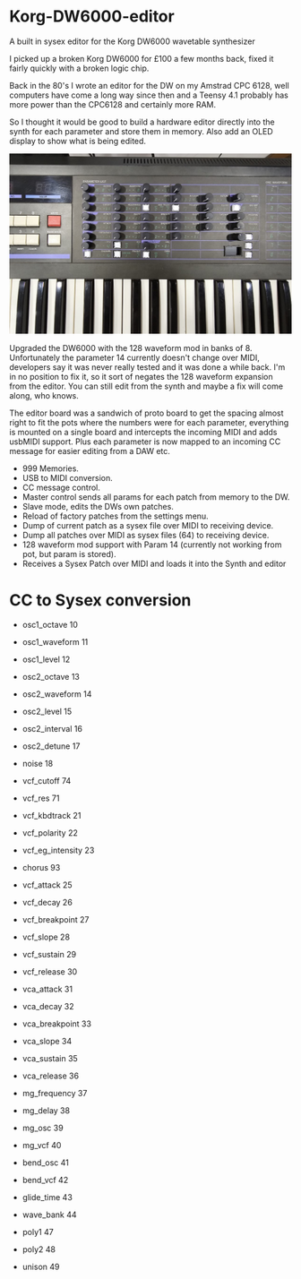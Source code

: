 # Korg-DW6000-editor
A built in sysex editor for the Korg DW6000 wavetable synthesizer

I picked up a broken Korg DW6000 for £100 a few months back, fixed it fairly quickly with a broken logic chip.

Back in the 80's I wrote an editor for the DW on my Amstrad CPC 6128, well computers have come a long way since then and a Teensy 4.1 probably has more power than the CPC6128 and certainly more RAM.

So I thought it would be good to build a hardware editor directly into the synth for each parameter and store them in memory. Also add an OLED display to show what is being edited.

![Synth](photos/synth.jpg)

Upgraded the DW6000 with the 128 waveform mod in banks of 8. Unfortunately the parameter 14 currently doesn't change over MIDI, developers say it was never really tested and it was done a while back. I'm in no position to fix it, so it sort of negates the 128 waveform expansion from the editor. You can still edit from the synth and maybe a fix will come along, who knows.

The editor board was a sandwich of proto board to get the spacing almost right to fit the pots where the numbers were for each parameter, everything is mounted on a single board and intercepts the incoming MIDI and adds usbMIDI support. Plus each parameter is now mapped to an incoming CC message for easier editing from a DAW etc.

* 999 Memories.
* USB to MIDI conversion.
* CC message control.
* Master control sends all params for each patch from memory to the DW.
* Slave mode, edits the DWs own patches.
* Reload of factory patches from the settings menu.
* Dump of current patch as a sysex file over MIDI to receiving device.
* Dump all patches over MIDI as sysex files (64) to receiving device.
* 128 waveform mod support with Param 14 (currently not working from pot, but param is stored).
* Receives a Sysex Patch over MIDI and loads it into the Synth and editor

# CC to Sysex conversion

* osc1_octave 10
* osc1_waveform 11
* osc1_level 12

* osc2_octave 13
* osc2_waveform 14
* osc2_level 15
* osc2_interval 16
* osc2_detune 17
* noise 18

* vcf_cutoff 74
* vcf_res 71
* vcf_kbdtrack 21
* vcf_polarity 22
* vcf_eg_intensity 23
* chorus 93

* vcf_attack 25
* vcf_decay 26
* vcf_breakpoint 27
* vcf_slope 28
* vcf_sustain 29
* vcf_release 30

* vca_attack 31
* vca_decay 32
* vca_breakpoint 33
* vca_slope 34
* vca_sustain 35
* vca_release 36

* mg_frequency 37
* mg_delay 38
* mg_osc 39
* mg_vcf 40

* bend_osc 41
* bend_vcf 42
* glide_time 43

* wave_bank 44

* poly1 47
* poly2 48
* unison 49

  


  
